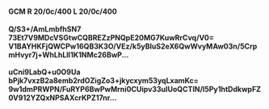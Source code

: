 #### GCM R 20/0c/400 L 20/0c/400
**Q/S3+/AmLmbfhSN7**<br/>**73Et7V9MDcVSGtwCQBREZzPNQpE20MG7KuwRrCvq/V0=**<br/>**V1BAYHKFjQWCPw16QB3K3O/VEz/k5yBluS2eX6QwWvyMAw03n/5CrpmHvyr7j+WhLhLll1K1NMc26BwP...**<br/><br/>
**uCni9LabQ+u0O9Ua**<br/>**bPjk7vxzB2a8emb2rdOZigZo3+jkycxym53yqLxamKc=**<br/>**9w1dmPRWPN/FuRYP6BwPwMrni0CUipv33uIUoQCTlN/I5Py1htDdkwpFZ0V912YZQxNPSAXcrKPZ17nr...**